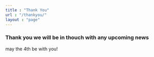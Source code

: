```yaml
---
title : "Thank You"
url : "/thankyou/"
layout : "page"
---
```



### Thank you we will be in thouch with any upcoming news

may the 4th be with you!